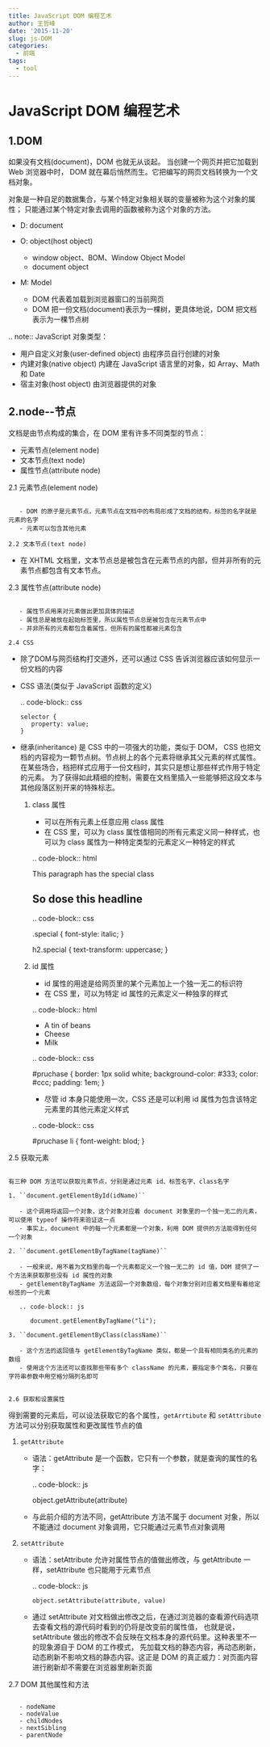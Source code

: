 ```yaml
---
title: JavaScript DOM 编程艺术
author: 王哲峰
date: '2015-11-20'
slug: js-DOM
categories:
  - 前端
tags:
  - tool
---
```


JavaScript DOM 编程艺术
===========================

1.DOM
---------------------------

如果没有文档(document)，DOM 也就无从谈起。
当创建一个网页并把它加载到 Web 浏览器中时，
DOM 就在幕后悄然而生。它把编写的网页文档转换为一个文档对象。

对象是一种自足的数据集合，与某个特定对象相关联的变量被称为这个对象的属性；
只能通过某个特定对象去调用的函数被称为这个对象的方法。

   - D: document
   - O: object(host object)
      
      - window object、BOM、Window Object Model
      - document object 

   - M: Model

      - DOM 代表着加载到浏览器窗口的当前网页
      - DOM 把一份文档(document)表示为一棵树，更具体地说，DOM 把文档表示为一棵节点树

.. note:: JavaScript 对象类型：

   - 用户自定义对象(user-defined object) 由程序员自行创建的对象
   - 内建对象(native object) 内建在 JavaScript 语言里的对象，如 Array、Math 和 Date
   - 宿主对象(host object) 由浏览器提供的对象

2.node--节点
---------------------------

文档是由节点构成的集合，在 DOM 里有许多不同类型的节点：

   - 元素节点(element node)
   - 文本节点(text node)
   - 属性节点(attribute node)

2.1 元素节点(element node)
~~~~~~~~~~~~~~~~~~~~~~~~~~~~

   - DOM 的原子是元素节点，元素节点在文档中的布局形成了文档的结构，标签的名字就是元素的名字
   - 元素可以包含其他元素

2.2 文本节点(text node)
~~~~~~~~~~~~~~~~~~~~~~~~~~~~

   - 在 XHTML 文档里，文本节点总是被包含在元素节点的内部，但并非所有的元素节点都包含有文本节点。

2.3 属性节点(attribute node)
~~~~~~~~~~~~~~~~~~~~~~~~~~~~

   - 属性节点用来对元素做出更加具体的描述
   - 属性总是被放在起始标签里，所以属性节点总是被包含在元素节点中
   - 并非所有的元素都包含着属性，但所有的属性都被元素包含

2.4 CSS
~~~~~~~~~~~~~~~~~~~~~~~~~~~~

   - 除了DOM与网页结构打交道外，还可以通过 CSS 告诉浏览器应该如何显示一份文档的内容
   - CSS 语法(类似于 JavaScript 函数的定义)

      .. code-block:: css

         selector {
            property: value;
         }

   -  继承(inheritance) 是 CSS 中的一项强大的功能，类似于 DOM，
      CSS 也把文档的内容视为一颗节点树。节点树上的各个元素将继承其父元素的样式属性。
      在某些场合，档把样式应用于一份文档时，其实只是想让那些样式作用于特定的元素。
      为了获得如此精细的控制，需要在文档里插入一些能够把这段文本与其他段落区别开来的特殊标志。

      1. class 属性

         - 可以在所有元素上任意应用 class 属性
         - 在 CSS 里，可以为 class 属性值相同的所有元素定义同一种样式，也可以为 class 属性为一种特定类型的元素定义一种特定的样式

         .. code-block:: html
            
            <p class="sepcial">This paragraph has the special class</p>
            <h2 class="special">So dose this headline</h2>

         .. code-block:: css

            .special {
               font-style: italic;
            }

            h2.special {
               text-transform: uppercase;
            }

      2. id 属性

         - id 属性的用途是给网页里的某个元素加上一个独一无二的标识符
         - 在 CSS 里，可以为特定 id 属性的元素定义一种独享的样式

         .. code-block:: html

            <ul id="pruchase">
               <li>A tin of beans</li>
               <li class="sale">Cheese</li>
               <li class="sale important">Milk</li>
            </ul>

         .. code-block:: css

            #pruchase {
               border: 1px solid white;
               background-color: #333;
               color: #ccc;
               padding: 1em;
            }

         - 尽管 id 本身只能使用一次，CSS 还是可以利用 id 属性为包含该特定元素里的其他元素定义样式

         .. code-block:: css

            #pruchase li {
               font-weight: blod;
            }

2.5 获取元素
~~~~~~~~~~~~~~~~~~~~~~~~~~~~

有三种 DOM 方法可以获取元素节点，分别是通过元素 id、标签名字、class名字

1. ``document.getElementById(idName)``

   - 这个调用将返回一个对象，这个对象对应着 document 对象里的一个独一无二的元素，可以使用 typeof 操作符来验证这一点
   - 事实上，document 中的每一个元素都是一个对象，利用 DOM 提供的方法能得到任何一个对象

2. ``document.getElementByTagName(tagName)``

   - 一般来说，用不着为文档里的每一个元素都定义一个独一无二的 id 值，DOM 提供了一个方法来获取那些没有 id 属性的对象
   - getElementByTagName 方法返回一个对象数组，每个对象分别对应着文档里有着给定标签的一个元素

   .. code-block:: js

      document.getElementByTagName("li");

3. ``document.getElementByClass(className)``

   - 这个方法的返回值与 getElementByTagName 类似，都是一个具有相同类名的元素的数组
   - 使用这个方法还可以查找那些带有多个 className 的元素，要指定多个类名，只要在字符串参数中用空格分隔列名即可


2.6 获取和设置属性
~~~~~~~~~~~~~~~~~~~~~~~~~~~~~~~~~

得到需要的元素后，可以设法获取它的各个属性，``getArrtibute`` 和 ``setAttribute`` 方法可以分别获取属性和更改属性节点的值

1. ``getAttribute``

   - 语法：getAttribute 是一个函数，它只有一个参数，就是查询的属性的名字：

      .. code-block:: js

      object.getAttribute(attribute)

   - 与此前介绍的方法不同，getAttribute 方法不属于 document 对象，所以不能通过 document 对象调用，它只能通过元素节点对象调用

2. ``setAttribute``

   - 语法：setAttribute 允许对属性节点的值做出修改，与 getAttribute 一样，setAttribute 也只能用于元素节点

      .. code-block:: js

         object.setAttribute(attribute, value)

   -  通过 setAttribute 对文档做出修改之后，在通过浏览器的查看源代码选项去查看文档的源代码时看到的仍将是改变前的属性值，
      也就是说，setAttribute 做出的修改不会反映在文档本身的源代码里。这种表里不一的现象源自于 DOM 的工作模式，
      先加载文档的静态内容，再动态刷新，动态刷新不影响文档的静态内容。这正是 DOM 的真正威力：对页面内容进行刷新却不需要在浏览器里刷新页面

2.7 DOM 其他属性和方法
~~~~~~~~~~~~~~~~~~~~~~~~~~~~~~~~~~~

   - nodeName
   - nodeValue
   - childNodes
   - nextSibling
   - parentNode